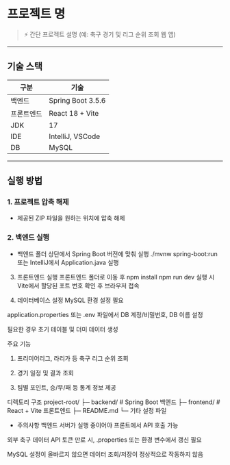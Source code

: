 # 프로젝트 명

> ⚡ 간단 프로젝트 설명 (예: 축구 경기 및 리그 순위 조회 웹 앱)

---

## 기술 스택

| 구분 | 기술 |
|------|------|
| 백엔드 | Spring Boot 3.5.6 |
| 프론트엔드 | React 18 + Vite |
| JDK | 17 |
| IDE | IntelliJ, VSCode |
| DB | MySQL |

---

## 실행 방법

### 1. 프로젝트 압축 해제
- 제공된 ZIP 파일을 원하는 위치에 압축 해제

### 2. 백엔드 실행
- 백엔드 폴더 상단에서 Spring Boot 버전에 맞춰 실행
./mvnw spring-boot:run
또는 IntelliJ에서 Application.java 실행

3. 프론트엔드 실행
프론트엔드 폴더로 이동 후
npm install
npm run dev
실행 시 Vite에서 할당된 포트 번호 확인 후 브라우저 접속

4. 데이터베이스 설정
MySQL 환경 설정 필요

application.properties 또는 .env 파일에서 DB 계정/비밀번호, DB 이름 설정

필요한 경우 초기 테이블 및 더미 데이터 생성

주요 기능

1. 프리미어리그, 라리가 등 축구 리그 순위 조회

2. 경기 일정 및 결과 조회

3. 팀별 포인트, 승/무/패 등 통계 정보 제공

디렉토리 구조
project-root/
├─ backend/         # Spring Boot 백엔드
├─ frontend/        # React + Vite 프론트엔드
├─ README.md
└─ 기타 설정 파일

* 주의사항
백엔드 서버가 실행 중이어야 프론트에서 API 호출 가능

외부 축구 데이터 API 토큰 만료 시, .properties 또는 환경 변수에서 갱신 필요

MySQL 설정이 올바르지 않으면 데이터 조회/저장이 정상적으로 작동하지 않음
